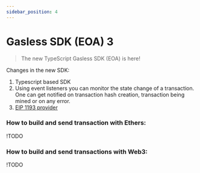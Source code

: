 ```yaml
---
sidebar_position: 4
---
```


# Gasless SDK (EOA) 3

> The new TypeScript Gasless SDK (EOA) is here!

Changes in the new SDK:

1. Typescript based SDK
2. Using event listeners you can monitor the state change of a transaction. One can get notified on transaction hash creation, transaction being mined or on any error.
3. [EIP 1193 provider](https://eips.ethereum.org/EIPS/eip-1193)
   
### How to build and send transaction with Ethers:

!TODO

### How to build and send transactions with Web3:

!TODO

